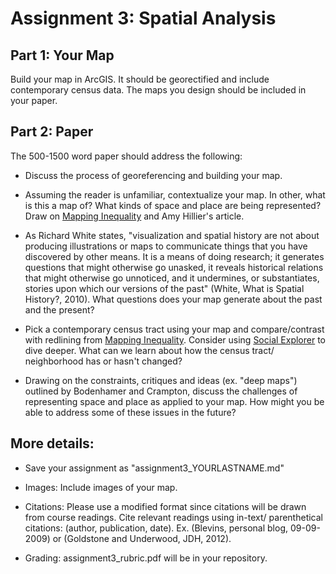 # Assignment 3: Spatial Analysis 



## Part 1: Your Map

Build your map in ArcGIS. It should be georectified and include contemporary census data. The maps you design should be included in your paper.

## Part 2: Paper

The 500-1500 word paper should address the following:

- Discuss the process of georeferencing and building your map. 

- Assuming the reader is unfamiliar, contextualize your map. In other, what is this a map of?  What kinds of space and place are being represented? Draw on [Mapping Inequality](https://dsl.richmond.edu/panorama/redlining/#loc=4/36.71/-96.93&opacity=0.8) and Amy Hillier's article. 

- As Richard White states, "visualization and spatial history are not about producing illustrations or maps to communicate things that you have discovered by other means. It is a means of doing research; it generates questions that might otherwise go unasked, it reveals historical relations that might otherwise go unnoticed, and it undermines, or substantiates, stories upon which our versions of the past" (White, What is Spatial History?, 2010). What questions does your map generate about the past and the present?

- Pick a contemporary census tract using your map and compare/contrast with redlining from [Mapping Inequality](https://dsl.richmond.edu/panorama/redlining/#loc=4/36.71/-96.93&opacity=0.8). Consider using [Social Explorer](https://www.socialexplorer.com/) to dive deeper. What can we learn about how the census tract/ neighborhood has or hasn't changed?

- Drawing on the constraints, critiques and ideas (ex. "deep maps") outlined by Bodenhamer and Crampton, discuss the challenges of representing space and place as applied to your map. How might you be able to address some of these issues in the future?

## More details:

- Save your assignment as "assignment3_YOURLASTNAME.md"

- Images: Include images of your map.  

- Citations: Please use a modified  format since citations will be drawn from course readings. Cite relevant readings using in-text/ parenthetical citations: (author, publication, date). Ex. (Blevins, personal blog, 09-09-2009) or (Goldstone and Underwood, JDH, 2012). 

- Grading: assignment3_rubric.pdf will be in your repository.



